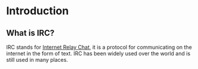 # Introduction

## What is IRC?

IRC stands for [Internet Relay Chat][irc], it is a protocol for communicating on the internet in the form of text. IRC
has been widely used over the world and is still used in many places.

[irc]: https://en.wikipedia.org/wiki/Internet_Relay_Chat
